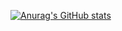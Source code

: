 [![Anurag's GitHub stats](https://github-readme-stats.vercel.app/api?username=AlisonFDLHC&theme=synthwave)](https://github.com/anuraghazra/github-readme-stats)

